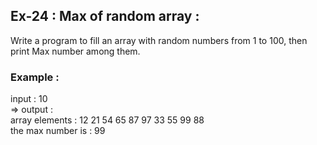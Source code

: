 ## Ex-24 : Max of random array  :  
Write a program to fill an array with random numbers from 1 to 100, then print Max number among them.  
### Example :  
input : 10  
=> output :  
array elements : 12 21 54 65 87 97 33 55 99 88  
the max number is  : 99  

